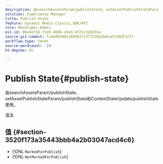 ```yaml
---
description: 由searchAssetsParam/publishState、setAssetPublishStateParam/publishState和ContextStateUpdate/publishState使用。
solution: Experience Manager
title: Publish State
feature: Dynamic Media Classic,SDK/API
role: Developer,Admin
exl-id: 0be4ef1b-f1d3-4698-a5ed-d721c328291a
source-git-commit: fcda99340a18d5037157723bb3bdca5fa9df3277
workflow-type: tm+mt
source-wordcount: '24'
ht-degree: 8%

---
```


# Publish State{#publish-state}

由searchAssetsParam/publishState、setAssetPublishStateParam/publishState和ContextStateUpdate/publishState使用。

语法

## 值 {#section-3520f173a35443bbb4a2b03047acd4c6}

* [!DNL `MarkedForPublish`]
* [!DNL `NotMarkedForPublish`]
